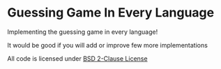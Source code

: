 # Guessing Game In Every Language

Implementing the guessing game in every language!

It would be good if you will add or improve few more implementations

All code is licensed under [BSD 2-Clause License](LICENSE)

